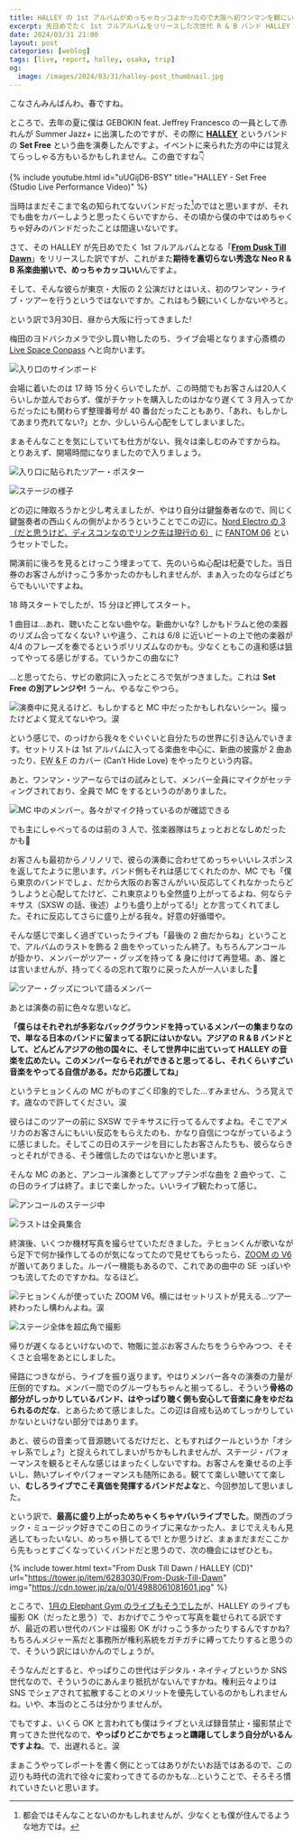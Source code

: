 ```yaml
---
title: HALLEY の 1st アルバムがめっちゃカッコよかったので大阪へ初ワンマンを観にいったらライブもめっちゃヤバかった
excerpt: 先日めでたく 1st フルアルバムをリリースした次世代 R & B バンド HALLEY 初のワンマン・ツアー・ライブが、大阪の Live Space Conpass で開催されたので観てきました。そのライブ・レポートです。
date: 2024/03/31 21:00
layout: post
categories: [weblog]
tags: [live, report, halley, osaka, trip]
og:
  image: /images/2024/03/31/halley-post_thumbnail.jpg
---
```

こなさんみんばんわ。春ですね。

ところで、去年の夏に僕は GEBOKIN feat. Jeffrey Francesco の一員として赤れんが Summer Jazz+ に出演したのですが、その際に [<b>HALLEY</b>][halley] というバンドの <b>Set Free</b> という曲を演奏したんですよ。イベントに来られた方の中には覚えてらっしゃる方もいるかもしれません。この曲ですね👇

[halley]: https://lit.link/halley

{% include youtube.html id="uUGijD6-BSY" title="HALLEY - Set Free (Studio Live Performance Video)" %}

当時はまだそこまで名の知られてないバンドだった[^1]のではと思いますが、それでも曲をカバーしようと思ったくらいですから、その頃から僕の中ではめちゃくちゃ好みのバンドだったことは間違いないです。

さて、その HALLEY が先日めでたく 1st フルアルバムとなる「[<b>From Dusk Till Dawn</b>][fdtd]」をリリースした訳ですが、これがまた**期待を裏切らない秀逸な Neo R & B 系楽曲揃いで、めっちゃカッコいい**んですよ。

[fdtd]: https://tf.lnk.to/fdtd

そして、そんな彼らが東京・大阪の 2 公演だけとはいえ、初のワンマン・ライブ・ツアーを行うというではないですか。これはもう観にいくしかないやろと。

という訳で3月30日、昼から大阪に行ってきました! 

梅田のヨドバシカメラで少し買い物したのち、ライブ会場となります心斎橋の [Live Space Conpass][conpass] へと向かいます。

[conpass]: https://www.conpass.jp/

![入り口のサインボード][fig1]

会場に着いたのは 17 時 15 分くらいでしたが、この時間でもお客さんは20人くらいしか並んでおらず、僕がチケットを購入したのはかなり遅くて 3 月入ってからだったにも関わらず整理番号が 40 番台だったこともあり、「あれ、もしかしてあまり売れてない?」とか、少しいらん心配をしてしまいました。

まぁそんなことを気にしていても仕方がない、我々は楽しむのみですからね。
とりあえず、開場時間になりましたので入りましょう。

![入り口に貼られたツアー・ポスター][fig2]

![ステージの様子][fig3]

どの辺に陣取ろうかと少し考えましたが、やはり自分は鍵盤奏者なので、同じく鍵盤奏者の西山くんの側がよかろうということでこの辺に。[Nord Electro の 3（だと思うけど、ディスコンなのでリンク先は現行の 6）][nord] に [FANTOM 06][fantom] というセットでした。

[nord]: https://www.nordkeyboards.jp/products/nord-electro-6/
[fantom]: https://www.roland.com/jp/products/fantom-06/

開演前に後ろを見るとけっこう埋まってて、先のいらぬ心配は杞憂でした。当日券のお客さんがけっこう多かったのかもしれませんが、まぁ入ったのならばどちらでもいいですよね。

18 時スタートでしたが、15 分ほど押してスタート。

1 曲目は…あれ、聴いたことない曲やな。新曲かいな? しかもドラムと他の楽器のリズム合ってなくない? いや違う、これは 6/8 に近いビートの上で他の楽器が 4/4 のフレーズを奏でるというポリリズムなのかも。少なくともこの違和感は狙ってやってる感じがする。ていうかこの曲なに?

…と思ってたら、サビの歌詞に入ったところで気がつきました。これは **Set Free の別アレンジや!** うーん、やるなこやつら。

![演奏中に見えるけど、もしかすると MC 中だったかもしれないシーン。撮ったけどよく覚えてないやつ。涙][fig4]

という感じで、のっけから我々をぐいぐいと自分たちの世界に引き込んでいきます。セットリストは 1st アルバムに入ってる楽曲を中心に、新曲の披露が 2 曲あったり、<abbr title="Earth, Wind & Fire">EW & F</abbr> のカバー (Can’t Hide Love) をやったりという内容。

あと、ワンマン・ツアーならではの試みとして、メンバー全員にマイクがセッティングされており、全員で MC をするというのがありました。

![MC 中のメンバー。各々がマイク持っているのが確認できる][fig5]

でも主にしゃべってるのは前の 3 人で、弦楽器隊はちょっとおとなしめだったかも🤣

お客さんも最初からノリノリで、彼らの演奏に合わせてめっちゃいいレスポンスを返してたように思います。バンド側もそれは感じてくれたのか、MC でも「僕ら東京のバンドでしょ、だから大阪のお客さんがいい反応してくれなかったらどうしようと心配してたけど、これ東京よりも全然盛り上がってるよね、何ならテキサス（SXSW の話、後述）よりも盛り上がってる!」とか言ってくれてました。それに反応してさらに盛り上がる我々。好意の好循環や。

そんな感じで楽しく過ぎていったライブも「最後の 2 曲だからね」ということで、アルバムのラストを飾る 2 曲をやっていったん終了。もちろんアンコールが掛かり、メンバーがツアー・グッズを持って & 身に付けて再登場。あ、誰とは言いませんが、持ってくるの忘れて取りに戻った人が一人いました🤣

![ツアー・グッズについて語るメンバー][fig6]

あとは演奏の前に色々な思いなど。

**「僕らはそれぞれが多彩なバックグラウンドを持っているメンバーの集まりなので、単なる日本のバンドに留まってる訳にはいかない。アジアの R & B バンドとして、どんどんアジアの他の国々に、そして世界中に出ていって HALLEY の音楽を広めたい。このメンバーならそれができると思ってるし、それくらいすごい音楽をやってる自信がある。だから応援してね」**

というテヒョンくんの MC がものすごく印象的でした…すみません、うろ覚えです。歳なので許してください。涙

彼らはこのツアーの前に SXSW でテキサスに行ってるんですよね。そこでアメリカのお客さんにもいい反応をもらえたのも、かなり自信につながっているように感じました。そしてこの日のステージを目にしたお客さんたちも、彼らならきっとそれができる、そう確信したのではないかと思います。

そんな MC のあと、アンコール演奏としてアップテンポな曲を 2 曲やって、この日のライブは終了。まじで楽しかった。いいライブ観たわって感じ。

![アンコールのステージ中][fig7]

![ラストは全員集合][fig8]

終演後、いくつか機材写真を撮らせていただきました。テヒョンくんが歌いながら足下で何か操作してるのが気になってたので見せてもらったら、[ZOOM の V6][zoom] が置いてありました。ルーパー機能もあるので、これであの曲中の SE っぽいやつも流してたのですかね。なるほど。

[zoom]: https://zoomcorp.com/ja/jp/vocal-processor/vocal/V6/

![テヒョンくんが使っていた ZOOM V6。横にはセットリストが見える…ツアー終わったし構わんよね。涙][fig9]

![ステージ全体を超広角で撮影][fig10]

帰りが遅くなるといけないので、物販に並ぶお客さんたちをうらやみつつ、そそくさと会場をあとにしました。

帰路につきながら、ライブを振り返ります。やはりメンバー各々の演奏の力量が圧倒的ですね。メンバー間でのグルーヴもちゃんと揃ってるし、そういう**骨格の部分がしっかりしているバンド、はやっぱり聴く側も安心して音楽に身をゆだねられるのだな**、とあらためて感じました。この辺は自戒も込めてしっかりしていかないといけない部分ではあります。

あと、彼らの音楽って音源聴いてるだけだと、ともすればクールというか「オシャレ系でしょ?」と捉えられてしまいがちかもしれませんが、ステージ・パフォーマンスを観るとそんな感じはまったくしないですね。お客さんを乗せるの上手いし、熱いプレイやパフォーマンスも随所にある。観てて楽しい聴いてて楽しい、**むしろライブでこそ真価を発揮するバンドだよな**と、今回参加して思いました。

という訳で、**最高に盛り上がっためちゃくちゃヤバいライブでした**。関西のブラック・ミュージック好きでこの日このライブに来なかった人、まじでええもん見逃してもったいない、めっちゃ損してるで! とか思うけど、まぁまだまだここから先もっとすごくなっていくバンドだと思うので、次の機会にはぜひとも。

{% include tower.html text="From Dusk Till Dawn / HALLEY (CD)" url="https://tower.jp/item/6283030/From-Dusk-Till-Dawn" img="https://cdn.tower.jp/za/o/01/4988061081601.jpg" %}

ところで、[1月の Elephant Gym のライブもそうでした][20240208]が、HALLEY のライブも撮影 OK（だったと思う）で、おかげでこうやって写真を載せられてる訳ですが、最近の若い世代のバンドは撮影 OK がけっこう多かったりするんですかね? もちろんメジャー系だと事務所が権利系統をガチガチに縛ってたりすると思うので、そういう訳にはいかんのでしょうが。

そうなんだとすると、やっぱりこの世代はデジタル・ネイティブというか SNS 世代なので、そういうのにあんまり抵抗がないんですかね。権利云々よりは SNS でシェアされて拡散することのメリットを優先しているのかもしれませんね。いや、本当のところは分かりませんが。

でもですよ、いくら OK と言われても僕はライブといえば録音禁止・撮影禁止で育ってきた世代なので、**やっぱりどこかでちょっと躊躇してしまう自分がいるんですよね**。で、出遅れると。涙

まぁこうやってレポートを書く側にとってはありがたいお話ではあるので、この辺りも時代の流れで徐々に変わってきてるのかもな…ということで、そろそろ慣れていきたいと思います。

[20240208]: /weblog/2024020801/

[fig1]: /images/2024/03/31/fig1.jpg
[fig2]: /images/2024/03/31/fig2.jpg
[fig3]: /images/2024/03/31/fig3.jpg
[fig4]: /images/2024/03/31/fig4.jpg
[fig5]: /images/2024/03/31/fig5.jpg
[fig6]: /images/2024/03/31/fig6.jpg
[fig7]: /images/2024/03/31/fig7.jpg
[fig8]: /images/2024/03/31/fig8.jpg
[fig9]: /images/2024/03/31/fig9.jpg
[fig10]: /images/2024/03/31/fig10.jpg

[^1]: 都会ではそんなことないのかもしれませんが、少なくとも僕が住んでるような地方では。
